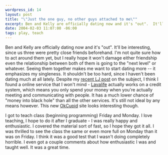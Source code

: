 ```yaml
--- 
wordpress_id: 14
layout: post
title: "\"Just the one guy, no other guys attached to me\""
excerpt: Ben and Kelly are officially dating now and it's "out".  It'll be interesting, since us three were pretty close friends beforehand.  I'm not quite sure how to act around them yet, but I really hope it won't damage either friendship even the relationship between both of them is going to the "next level" or whatever.  Seeing them together makes me want to start dating more -- it emphasizes my singleness.  It shouldn't be too hard, since I haven't been dating much at all lately.
date: 2004-02-03 11:07:00 -06:00
tags: play, teach
---
```

Ben and Kelly are officially dating now and it's "out".  It'll be interesting, since us three were pretty close friends beforehand.  I'm not quite sure how to act around them yet, but I really hope it won't damage either friendship even the relationship between both of them is going to the "next level" or whatever.  Seeing them together makes me want to start dating more -- it emphasizes my singleness.  It shouldn't be too hard, since I haven't been dating much at all lately.   Despite my <a href="http://www.livejournal.com/users/jamuraa/2943.html">recent LJ post</a> on the subject, I think I found a online service that I won't mind - <a href="http://www.lavalife.com/">Lavalife</a> actually works on a credit system, which means you only spend your money when you're actually meeting and communicating with people.  It has a much lower chance of "money into black hole" than all the other services.  It's still not ideal by any means however.   This new <a href="http://devel.okcupid.com/">OkCupid</a> site looks interesting though.

I got to teach class (beginning programming) Friday and Monday.  I love teaching, I hope to do it after I graduate - I was really happy and enthusiastic.  I covered the material sort of fast, so I hope they got it all.  I was thrilled to see the class the same or even more full on Monday than it was on Friday.  I think it was a good test that I wasn't doing completely horrible.  I even got a couple comments about how enthusiastic I was and taught well.  It was a great time.
